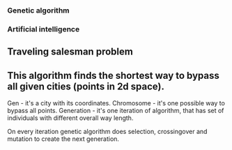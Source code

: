 ### Genetic algorithm
### Artificial intelligence

## Traveling salesman problem
This algorithm finds the shortest way to bypass all given cities (points in 2d space).
---
Gen - it's a city with its coordinates.
Chromosome - it's one possible way to bypass all points.
Generation - it's one iteration of algorithm, that has set of individuals with different overall way length.

On every iteration genetic algorithm does selection, crossingover and mutation to create the next generation.
